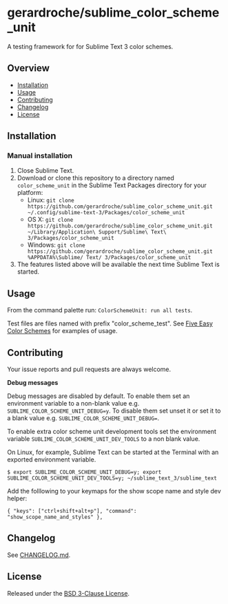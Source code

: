 # gerardroche/sublime_color_scheme_unit

A testing framework for for Sublime Text 3 color schemes.

## Overview

* [Installation](#installation)
* [Usage](#usage)
* [Contributing](#contributing)
* [Changelog](#changelog)
* [License](#license)

## Installation

### Manual installation

1. Close Sublime Text.
2. Download or clone this repository to a directory named `color_scheme_unit` in the Sublime Text Packages directory for your platform:
    * Linux: `git clone https://github.com/gerardroche/sublime_color_scheme_unit.git ~/.config/sublime-text-3/Packages/color_scheme_unit`
    * OS X: `git clone https://github.com/gerardroche/sublime_color_scheme_unit.git ~/Library/Application\ Support/Sublime\ Text\ 3/Packages/color_scheme_unit`
    * Windows: `git clone https://github.com/gerardroche/sublime_color_scheme_unit.git %APPDATA%\Sublime/ Text/ 3/Packages/color_scheme_unit`
3. The features listed above will be available the next time Sublime Text is started.

## Usage

From the command palette run: `ColorSchemeUnit: run all tests`.

Test files are files named with prefix "color_scheme_test". See [Five Easy Color Schemes](https://github.com/gerardroche/sublime_five_easy_color_schemes) for examples of usage.

## Contributing

Your issue reports and pull requests are always welcome.

**Debug messages**

Debug messages are disabled by default. To enable them set an environment variable to a non-blank value e.g. `SUBLIME_COLOR_SCHEME_UNIT_DEBUG=y`. To disable them set unset it or set it to a blank value e.g. `SUBLIME_COLOR_SCHEME_UNIT_DEBUG=`.

To enable extra color scheme unit development tools set the environment variable `SUBLIME_COLOR_SCHEME_UNIT_DEV_TOOLS` to a non blank value.

On Linux, for example, Sublime Text can be started at the Terminal with an exported environment variable.

```
$ export SUBLIME_COLOR_SCHEME_UNIT_DEBUG=y; export SUBLIME_COLOR_SCHEME_UNIT_DEV_TOOLS=y; ~/sublime_text_3/sublime_text
```

Add the folllowing to your keymaps for the show scope name and style dev helper:

```
{ "keys": ["ctrl+shift+alt+p"], "command": "show_scope_name_and_styles" },
```

## Changelog

See [CHANGELOG.md](CHANGELOG.md).

## License

Released under the [BSD 3-Clause License](LICENSE).
